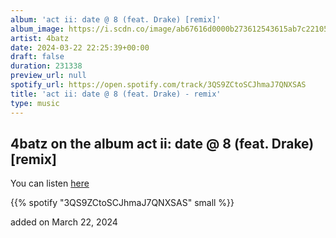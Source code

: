 ```yaml
---
album: 'act ii: date @ 8 (feat. Drake) [remix]'
album_image: https://i.scdn.co/image/ab67616d0000b273612543615ab7c221057cbf10
artist: 4batz
date: 2024-03-22 22:25:39+00:00
draft: false
duration: 231338
preview_url: null
spotify_url: https://open.spotify.com/track/3QS9ZCtoSCJhmaJ7QNXSAS
title: 'act ii: date @ 8 (feat. Drake) - remix'
type: music
---
```



## 4batz on the album act ii: date @ 8 (feat. Drake) [remix]

You can listen [here](https://open.spotify.com/track/3QS9ZCtoSCJhmaJ7QNXSAS)

{{% spotify "3QS9ZCtoSCJhmaJ7QNXSAS" small %}}

added on March 22, 2024